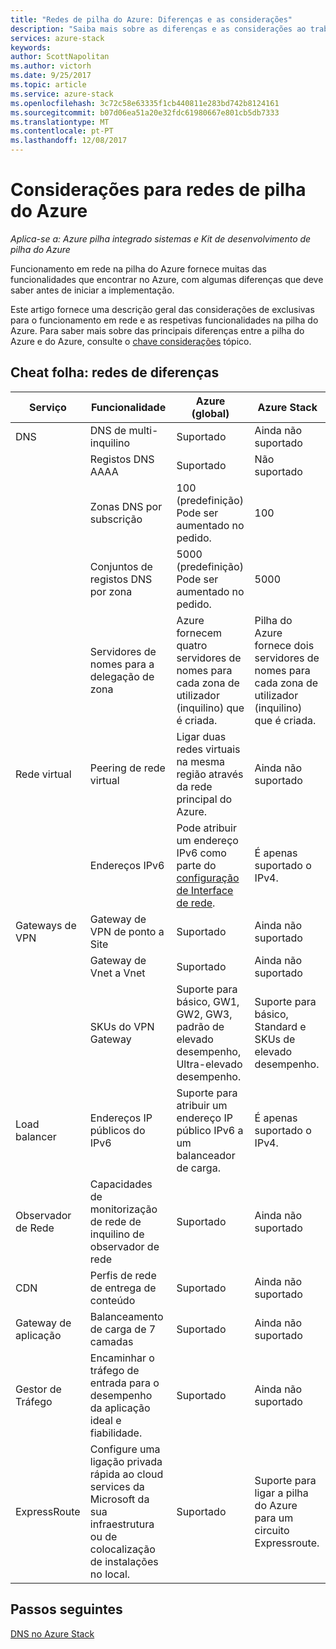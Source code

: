 ```yaml
---
title: "Redes de pilha do Azure: Diferenças e as considerações"
description: "Saiba mais sobre as diferenças e as considerações ao trabalhar com redes na pilha do Azure."
services: azure-stack
keywords: 
author: ScottNapolitan
ms.author: victorh
ms.date: 9/25/2017
ms.topic: article
ms.service: azure-stack
ms.openlocfilehash: 3c72c58e63335f1cb440811e283bd742b8124161
ms.sourcegitcommit: b07d06ea51a20e32fdc61980667e801cb5db7333
ms.translationtype: MT
ms.contentlocale: pt-PT
ms.lasthandoff: 12/08/2017
---
```

# <a name="considerations-for-azure-stack-networking"></a>Considerações para redes de pilha do Azure

*Aplica-se a: Azure pilha integrado sistemas e Kit de desenvolvimento de pilha do Azure*

Funcionamento em rede na pilha do Azure fornece muitas das funcionalidades que encontrar no Azure, com algumas diferenças que deve saber antes de iniciar a implementação.


Este artigo fornece uma descrição geral das considerações de exclusivas para o funcionamento em rede e as respetivas funcionalidades na pilha do Azure. Para saber mais sobre das principais diferenças entre a pilha do Azure e do Azure, consulte o [chave considerações](azure-stack-considerations.md) tópico.


## <a name="cheat-sheet-networking-differences"></a>Cheat folha: redes de diferenças

|Serviço | Funcionalidade | Azure (global) | Azure Stack |
| --- | --- | --- | --- |
| DNS | DNS de multi-inquilino | Suportado| Ainda não suportado|
| |Registos DNS AAAA|Suportado|Não suportado|
| |Zonas DNS por subscrição|100 (predefinição)<br>Pode ser aumentado no pedido.|100|
| |Conjuntos de registos DNS por zona|5000 (predefinição)<br>Pode ser aumentado no pedido.|5000|
||Servidores de nomes para a delegação de zona|Azure fornecem quatro servidores de nomes para cada zona de utilizador (inquilino) que é criada.|Pilha do Azure fornece dois servidores de nomes para cada zona de utilizador (inquilino) que é criada.|
| Rede virtual|Peering de rede virtual|Ligar duas redes virtuais na mesma região através da rede principal do Azure.|Ainda não suportado|
| |Endereços IPv6|Pode atribuir um endereço IPv6 como parte do [configuração de Interface de rede](https://docs.microsoft.com/azure/virtual-network/virtual-network-network-interface-addresses#ip-address-versions).|É apenas suportado o IPv4.|
|Gateways de VPN|Gateway de VPN de ponto a Site|Suportado|Ainda não suportado|
| |Gateway de Vnet a Vnet|Suportado|Ainda não suportado|
| |SKUs do VPN Gateway|Suporte para básico, GW1, GW2, GW3, padrão de elevado desempenho, Ultra-elevado desempenho. |Suporte para básico, Standard e SKUs de elevado desempenho.|
|Load balancer|Endereços IP públicos do IPv6|Suporte para atribuir um endereço IP público IPv6 a um balanceador de carga.|É apenas suportado o IPv4.|
|Observador de Rede|Capacidades de monitorização de rede de inquilino de observador de rede|Suportado|Ainda não suportado|
|CDN|Perfis de rede de entrega de conteúdo|Suportado|Ainda não suportado|
|Gateway de aplicação|Balanceamento de carga de 7 camadas|Suportado|Ainda não suportado|
|Gestor de Tráfego|Encaminhar o tráfego de entrada para o desempenho da aplicação ideal e fiabilidade.|Suportado|Ainda não suportado|
|ExpressRoute|Configure uma ligação privada rápida ao cloud services da Microsoft da sua infraestrutura ou de colocalização de instalações no local.|Suportado|Suporte para ligar a pilha do Azure para um circuito Expressroute.|

## <a name="next-steps"></a>Passos seguintes

[DNS no Azure Stack](azure-stack-dns.md)
